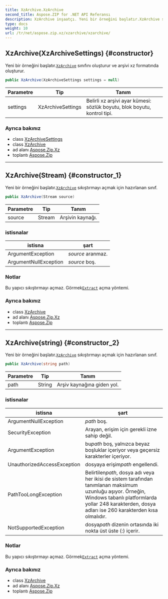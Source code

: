 ```yaml
---
title: XzArchive.XzArchive
second_title: Aspose.ZIP for .NET API Referansı
description: XzArchive inşaatçı. Yeni bir örneğini başlatır.XzArchive sınıfını oluşturur ve arşivi xz formatında oluşturur.
type: docs
weight: 10
url: /tr/net/aspose.zip.xz/xzarchive/xzarchive/
---
```

## XzArchive(XzArchiveSettings) {#constructor}

Yeni bir örneğini başlatır.[`XzArchive`](../) sınıfını oluşturur ve arşivi xz formatında oluşturur.

```csharp
public XzArchive(XzArchiveSettings settings = null)
```

| Parametre | Tip | Tanım |
| --- | --- | --- |
| settings | XzArchiveSettings | Belirli xz arşivi ayar kümesi: sözlük boyutu, blok boyutu, kontrol tipi. |

### Ayrıca bakınız

* class [XzArchiveSettings](../../../aspose.zip.xz.settings/xzarchivesettings/)
* class [XzArchive](../)
* ad alanı [Aspose.Zip.Xz](../../xzarchive/)
* toplantı [Aspose.Zip](../../../)

---

## XzArchive(Stream) {#constructor_1}

Yeni bir örneğini başlatır.[`XzArchive`](../) sıkıştırmayı açmak için hazırlanan sınıf.

```csharp
public XzArchive(Stream source)
```

| Parametre | Tip | Tanım |
| --- | --- | --- |
| source | Stream | Arşivin kaynağı. |

### istisnalar

| istisna | şart |
| --- | --- |
| ArgumentException | *source* aranmaz. |
| ArgumentNullException | *source* boş. |

### Notlar

Bu yapıcı sıkıştırmayı açmaz. Görmek[`Extract`](../extract/) açma yöntemi.

### Ayrıca bakınız

* class [XzArchive](../)
* ad alanı [Aspose.Zip.Xz](../../xzarchive/)
* toplantı [Aspose.Zip](../../../)

---

## XzArchive(string) {#constructor_2}

Yeni bir örneğini başlatır.[`XzArchive`](../) sıkıştırmayı açmak için hazırlanan sınıf.

```csharp
public XzArchive(string path)
```

| Parametre | Tip | Tanım |
| --- | --- | --- |
| path | String | Arşiv kaynağına giden yol. |

### istisnalar

| istisna | şart |
| --- | --- |
| ArgumentNullException | *path* boş. |
| SecurityException | Arayan, erişim için gerekli izne sahip değil. |
| ArgumentException | bu*path* boş, yalnızca beyaz boşluklar içeriyor veya geçersiz karakterler içeriyor. |
| UnauthorizedAccessException | dosyaya erişim*path* engellendi. |
| PathTooLongException | Belirtilen*path*, dosya adı veya her ikisi de sistem tarafından tanımlanan maksimum uzunluğu aşıyor. Örneğin, Windows tabanlı platformlarda yollar 248 karakterden, dosya adları ise 260 karakterden kısa olmalıdır. |
| NotSupportedException | dosya*path* dizenin ortasında iki nokta üst üste (:) içerir. |

### Notlar

Bu yapıcı sıkıştırmayı açmaz. Görmek[`Extract`](../extract/) açma yöntemi.

### Ayrıca bakınız

* class [XzArchive](../)
* ad alanı [Aspose.Zip.Xz](../../xzarchive/)
* toplantı [Aspose.Zip](../../../)


